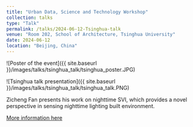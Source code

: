```yaml
---
title: "Urban Data, Science and Technology Workshop"
collection: talks
type: "Talk"
permalink: /talks/2024-06-12-Tsinghua-talk
venue: "Room 202, School of Architecture, Tsinghua University"
date: 2024-06-12
location: "Beijing, China"
---
```


![Poster of the event]({{ site.baseurl }}/images/talks/tsinghua_talk/tsinghua_poster.JPG)

![Tsinghua talk presentation]({{ site.baseurl }}/images/talks/tsinghua_talk/tsinghua_talk.PNG)

Zicheng Fan presents his work on nighttime SVI, which provides a novel perspective in sensing nighttime lighting built environment.

[More information here](https://ual.sg/post/2024/06/22/guest-lectures-at-peking-university-and-tsinghua-university/)